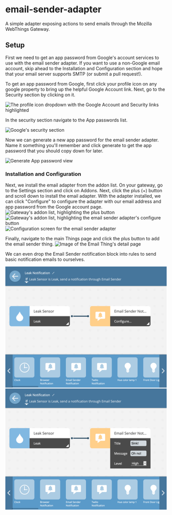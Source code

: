 # email-sender-adapter

A simple adapter exposing actions to send emails through the Mozilla WebThings
Gateway.

## Setup

First we need to get an app password from Google's account services to use with
the email sender adapter. If you want to use a non-Google email account, skip
ahead to the Installation and Configuration section and hope that your email
server supports SMTP (or submit a pull request!).

To get an app password from Google, first click your profile icon on any google
property to bring up the helpful Google Account link. Next, go to the Security
section by clicking on it.

![The profile icon dropdown with the Google Account and Security links highlighted](doc/google_0.png)

In the security section navigate to the App passwords list.

![Google's security section](doc/google_1.png)

Now we can generate a new app password for the email sender adapter. Name it
something you'll remember and click generate to get the app password that you
should copy down for later.

![Generate App password view](doc/google_2.png)

### Installation and Configuration

Next, we install the email adapter from the addon list. On your gateway, go to
the Settings section and click on Addons. Next, click the plus (+) button and
scroll down to install the email adapter.
With the adapter installed, we can click "Configure" to configure the adapter
with our email address and app password from the Google account page.
![Gateway's addon list, highlighting the plus button](doc/addon_list_plus.png)
![Gateway's addon list, highlighting the email sender adapter's configure button](doc/email_addon_list.png)
![Configuration screen for the email sender adapter](doc/email_config.png)

Finally, navigate to the main Things page and click the plus button to add the
email sender thing.
![Image of the Email Thing's detail page](doc/email_detail.png)

We can even drop the Email Sender notification block into rules to send basic
notification emails to ourselves.

![Image of a basic email-sending rule where a leak sensor is connected to email notification](doc/rule_overview.png)
![Configuration of the email-sending rule](doc/rule_config.png)
